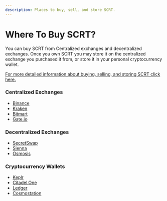 ```yaml
---
description: Places to buy, sell, and store SCRT.
---
```


# Where To Buy SCRT?

You can buy SCRT from Centralized exchanges and decentralized exchanges. Once you own SCRT you may store it on the centralized exchange you purchased it from, or store it in your personal cryptocurrency wallet.

[For more detailed information about buying, selling, and storing SCRT click here. ](https://scrt.network/about/get-scrt)

### Centralized Exchanges&#x20;

* [Binance ](https://www.binance.com/)
* [Kraken](https://www.kraken.com/)
* [Bitmart](https://www.bitmart.com/)
* [Gate.io](https://www.gate.io/)

### Decentralized Exchanges&#x20;

* [SecretSwap](https://secretswap.net/)
* [Sienna ](https://sienna.network/)
* [Osmosis](https://osmosis.zone/)&#x20;

### Cryptocurrency Wallets&#x20;

* [Keplr](https://wallet.keplr.app/)
* [Citadel.One](https://citadel.one/)
* [Ledger ](https://www.ledger.com/)
* [Cosmostation](https://www.cosmostation.io/)
